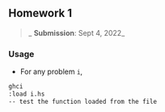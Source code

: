 ## Homework 1

> _ **Submission**: Sept 4, 2022_

### Usage

- For any problem `i`,

```bash
ghci
:load i.hs
-- test the function loaded from the file
```
